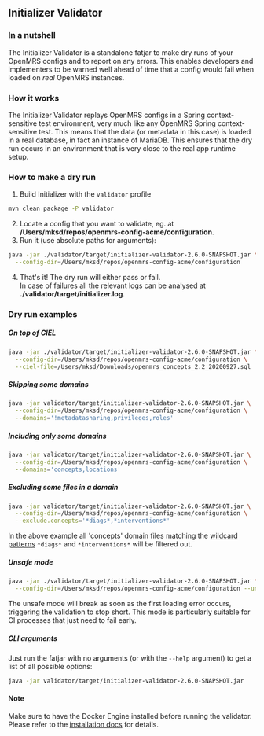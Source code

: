 ## Initializer Validator

### In a nutshell
The Initializer Validator is a standalone fatjar to make dry runs of your OpenMRS configs and to report on any errors. This enables developers and implementers to be warned well ahead of time that a config would fail when loaded on _real_ OpenMRS instances.

### How it works
The Initializer Validator replays OpenMRS configs in a Spring context-sensitive test environment, very much like any OpenMRS Spring context-sensitive test. This means that the data (or metadata in this case) is loaded in a real database, in fact an instance of MariaDB. This ensures that the dry run occurs in an environment that is very close to the real app runtime setup.

### How to make a dry run
1) Build Initializer with the `validator` profile

```bash
mvn clean package -P validator
```
2) Locate a config that you want to validate, eg. at **/Users/mksd/repos/openmrs-config-acme/configuration**.
3) Run it (use absolute paths for arguments):

```bash
java -jar ./validator/target/initializer-validator-2.6.0-SNAPSHOT.jar \
  --config-dir=/Users/mksd/repos/openmrs-config-acme/configuration
```
4) That's it! The dry run will either pass or fail.
<br/>In case of failures all the relevant logs can be analysed at **./validator/target/initializer.log**.

### Dry run examples
##### On top of CIEL
```bash
java -jar ./validator/target/initializer-validator-2.6.0-SNAPSHOT.jar \
  --config-dir=/Users/mksd/repos/openmrs-config-acme/configuration \
  --ciel-file=/Users/mksd/Downloads/openmrs_concepts_2.2_20200927.sql
```
##### Skipping some domains
```bash
java -jar validator/target/initializer-validator-2.6.0-SNAPSHOT.jar \
  --config-dir=/Users/mksd/repos/openmrs-config-acme/configuration \
  --domains='!metadatasharing,privileges,roles'
```
##### Including only some domains
```bash
java -jar validator/target/initializer-validator-2.6.0-SNAPSHOT.jar \
  --config-dir=/Users/mksd/repos/openmrs-config-acme/configuration \
  --domains='concepts,locations'
```
##### Excluding some files in a domain
```bash
java -jar validator/target/initializer-validator-2.6.0-SNAPSHOT.jar \
  --config-dir=/Users/mksd/repos/openmrs-config-acme/configuration \
  --exclude.concepts='*diags*,*interventions*'
```
In the above example all 'concepts' domain files matching the [wildcard patterns](https://docs.oracle.com/cd/E23389_01/doc.11116/e21038/conditions.htm#BABEJGAH) `*diags*` and `*interventions*` will be filtered out.
##### Unsafe mode
```bash
java -jar ./validator/target/initializer-validator-2.6.0-SNAPSHOT.jar \
  --config-dir=/Users/mksd/repos/openmrs-config-acme/configuration --unsafe
```
The unsafe mode will break as soon as the first loading error occurs, triggering the validation to stop short. This mode is particularly suitable for CI processes that just need to fail early.
##### CLI arguments
Just run the fatjar with no arguments (or with the `--help` argument) to get a list of all possible options:

```bash
java -jar validator/target/initializer-validator-2.6.0-SNAPSHOT.jar
```
#### Note
Make sure to have the Docker Engine installed before running the validator. Please refer to the [installation docs](https://docs.docker.com/engine/install) for details.
